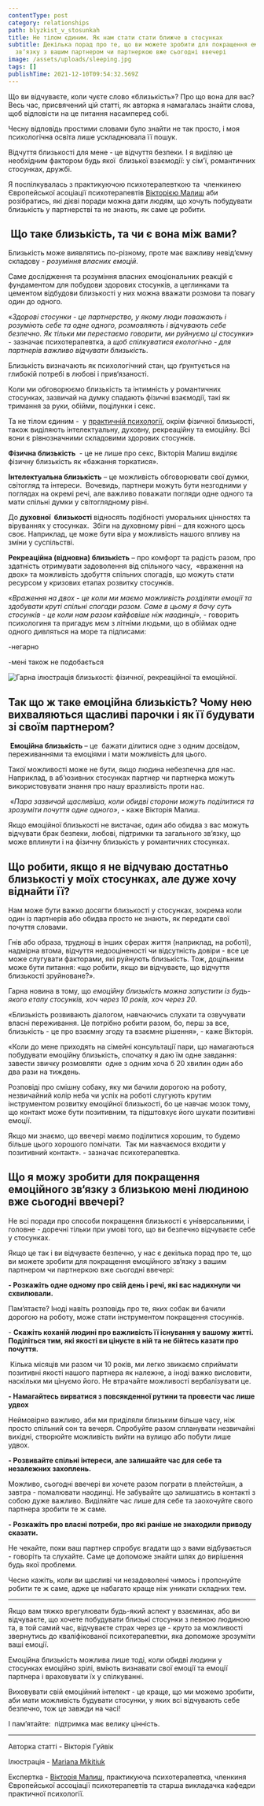 ```yaml
---
contentType: post
category: relationships
path: blyzkist_v_stosunkah
title: Не тілом єдиним. Як нам стати стати ближче в стосунках
subtitle: Декілька порад про те, що ви можете зробити для покращення емоційного
  зв‘язку з вашим партнером чи партнеркою вже сьогодні ввечері
image: /assets/uploads/sleeping.jpg
tags: []
publishTime: 2021-12-10T09:54:32.569Z
---
```

<!--StartFragment-->

Що ви відчуваєте, коли чуєте слово «близькість»? Про що вона для вас? Весь час, присвячений цій статті, як авторка я намагалась знайти слова, щоб відповісти на це питання насамперед собі. 

Чесну відповідь простими словами було знайти не так просто, і моя психологічна освіта лише ускладнювала її пошук.

Відчуття близькості для мене - це відчуття безпеки. І я виділяю це необхідним фактором будь якої  близької взаємодії: у сім'ї, романтичних стосунках, дружбі. 

Я поспілкувалась з практикуючою психотерапевткою та  членкинею Європейської асоціації психотерапевтів [Вікторією Малиш](https://sites.google.com/view/vmalysh) аби розібратись, які дієві поради можна дати людям, що хочуть побудувати близькість у партнерстві та не знають, як саме це робити. 

##  **Що таке близькість, та чи є вона між вами?**

Близькість може виявлятись по-різному, проте має важливу невід‘ємну складову - *розуміння власних емоцій*. 

Саме дослідження та розуміння власних емоціональних реакцій є фундаментом для побудови здорових стосунків, а цеглинками та цементом відбудови близькості у них можна вважати розмови та повагу один до одного. 

«*Здорові стосунки - це партнерство, у якому люди поважають і розуміють себе та одне одного, розмовляють і відчувають себе безпечно. Як тільки ми перестаємо говорити, ми руйнуємо ці стосунки*» - зазначає психотерапевтка, а *щоб спілкуватися екологічно - для партнерів важливо відчувати близькість*.

Близькість визначають як психологічний стан, що ґрунтується на глибокій потребі в любові і прив‘язаності.  

Коли ми обговорюємо близькість та інтимність у романтичних стосунках, зазвичай на думку спадають фізичні взаємодії, такі як тримання за руки, обійми, поцілунки і секс. 

Та не тілом єдиним -  у [практичній психології](https://www.verywellmind.com/what-is-intimacy-in-a-relationship-5199766), окрім фізичної близькості, також виділяють інтелектуальну, духовну, рекреаційну та емоційну. Всі вони є рівнозначними складовими здорових стосунків. 

**Фізична близькість**  - це не лише про секс, Вікторія Малиш виділяє фізичну близькість як «бажання торкатися». 

**Інтелектуальна близькість** – це можливість обговорювати свої думки, світогляд та інтереси.  Вочевидь, партнери можуть бути незгодними у поглядах на окремі речі, але важливо поважати погляди одне одного та мати спільні думки у світоглядному рівні.

До **духовної  близькості** відносять подібності у ​​моральних цінностях та віруваннях у стосунках.  Збіги на духовному рівні – для кожного щось своє. Наприклад, це може бути віра у можливість нашого впливу на зміни у суспільстві.    

**Рекреаційна (відновна) близькість** – про комфорт та радість разом, про здатність отримувати задоволення від спільного часу,  «враження на двох» та можливість здобуття спільних спогадів, що можуть стати ресурсом у кризових етапах розвитку стосунків.

«*Враження на двох - це коли ми маємо можливість розділяти емоції та здобувати круті спільні спогади разом. Саме в цьому я бачу суть стосунків - це коли нам разом кайфовіше ніж наодинці*», - говорить психологиня та пригадує мєм з літніми людьми, що в обіймах одне одного дивляться на море та підписами: 

\-негарно 

\-мені також не подобається

<!--EndFragment-->

![Гарна ілюстрація близькості: фізичної, рекреаційної та емоційної.](/assets/uploads/45868707_566608420438476_9168909480719548416_n.png)

<!--StartFragment-->

## Так що ж таке емоційна близькість? Чому нею вихваляються щасливі парочки і як її будувати зі своїм партнером?

 **Емоційна близькість** – це  бажати ділитися одне з одним досвідом, переживаннями та емоціями і мати можливість для цього. 

Такої можливості може не бути, якщо людина небезпечна для нас. Наприклад, в аб‘юзивних стосунках партнер чи партнерка можуть використовувати знання про нашу вразливість проти нас.

 «*Пара зазвичай щасливіша, коли обидві сторони можуть поділитися та зрозуміти почуття одне одного»*, - каже Вікторія Малиш. 

Якщо емоційної близькості не вистачає, один або обидва з вас можуть відчувати брак безпеки, любові, підтримки та загального зв’язку, що може вплинути і на фізичну близькість у романтичних стосунках.  

<!--EndFragment-->

<!--StartFragment-->

## **Що робити, якщо я не відчуваю достатньо близькості у моїх стосунках, але дуже хочу віднайти її?**

<!--EndFragment-->

<!--StartFragment-->

Нам може бути важко досягти близькості у стосунках, зокрема коли один із партнерів або обидва просто не знають, як передати свої почуття словами. 

Гнів або образа, труднощі в інших сферах життя (наприклад, на роботі), надмірна втома, відчуття недооціненості чи відсутність довіри - все це може слугувати факторами, які руйнують близькість. Тож, доцільним може бути питання: «що робити, якщо ви відчуваєте, що відчуття близькості зруйноване?». 

Гарна новина в тому, що *емоційну близькість можна запустити із будь-якого етапу стосунків, хоч через 10 років, хоч через 20*.

«Близькість розвивають діалогом, навчаючись слухати та озвучувати власні переживання. Це потрібно робити разом, бо, перш за все, близькість - це про взаємну згоду та взаємне рішення», - каже Вікторія.

«Коли до мене приходять на сімейні консультації пари, що намагаються побудувати емоційну близькість, спочатку я даю їм одне завдання: завести звичку розмовляти  одне з одним хоча б 20 хвилин один або два рази на тиждень.

Розповіді про смішну собаку, яку ми бачили дорогою на роботу, незвичайний колір неба чи успіх на роботі слугують крутим інструментом розвитку емоційної близькості, бо це навчає мозок тому, що контакт може бути позитивним, та підштовхує його шукати позитивні емоції.

Якщо ми знаємо, що ввечері маємо поділитися хорошим, то будемо більше цього хорошого помічати.  Так ми навчаємося входити у позитивний контакт». - зазначає психотерапевтка.

<!--EndFragment-->

<!--StartFragment-->

## Що я можу зробити для покращення емоційного зв‘язку з близькою мені людиною вже сьогодні ввечері? 

Не всі поради про способи покращення близькості є універсальними, і головне - доречні тільки при умові того, що ви безпечно відчуваєте себе у стосунках.

Якщо це так і ви відчуваєте безпечно, у нас є декілька порад про те, що ви можете зробити для покращення емоційного зв‘язку з вашим партнером чи партнеркою вже сьогодні ввечері:

**\- Розкажіть одне одному про свій день і речі, які вас надихнули чи схвилювали.**

Пам‘ятаєте? Іноді навіть розповідь про те, яких собак ви бачили дорогою на роботу, може стати інструментом покращення стосунків.

\- **Скажіть коханій людині про важливість її існування у вашому житті. Поділіться тим, які якості ви цінуєте в ній та не бійтесь казати про почуття.**

 Кілька місяців ми разом чи 10 років, ми легко звикаємо сприймати позитивні якості нашого партнера як належне, а іноді важко висловити, наскільки ми цінуємо його. Не втрачайте можливості вербалізувати це.

**\- Намагайтесь вирватися з повсякденної рутини та провести час лише удвох**

Неймовірно важливо, аби ми приділяли близьким більше часу, ніж просто спільний сон та вечеря. Спробуйте разом спланувати незвичайні вихідні, створюйте можливість вийти на вулицю або побути лише удвох. 

**\- Розвивайте спільні інтереси, але залишайте час для себе та незалежних захоплень.**

Можливо, сьогодні ввечері ви хочете разом пограти в плейстейшн, а завтра - помалювати наодинці. Не забувайте що залишатись в контакті з собою дуже важливо. Виділяйте час лише для себе та заохочуйте свого партнера зробити те ж саме.

**\- Розкажіть про власні потреби, про які раніше не знаходили приводу сказати.**

Не чекайте, поки ваш партнер спробує вгадати що з вами відбувається - говоріть та слухайте. Саме це допоможе знайти шлях до вирішення будь якої проблеми. 

Чесно кажіть, коли ви щасливі чи незадоволені чимось і пропонуйте робити те ж саме, адже це набагато краще ніж уникати складних тем. 

<!--StartFragment-->

- - -

<!--EndFragment-->

Якщо вам тяжко врегулювати будь-який аспект у взаєминах, або ви відчуваєте, що хочете побудувати близькі стосунки з певною людиною та, в той самий час, відчуваєте страх через це - круто за можливості звернутись до кваліфікованої психотерапевтки, яка допоможе зрозуміти ваші емоції. 

Емоційна близькість можлива лише тоді, коли обидві людини у стосунках емоційно зрілі, вміють визнавати свої емоції та емоції партнера і враховувати їх у спілкуванні. 

Виховувати свій емоційний інтелект - це краще, що ми можемо зробити, аби мати можливість будувати стосунки, у яких всі відчувають себе безпечно, тож це завжди на часі! 

І пам’ятайте:  підтримка має велику цінність.

<!--StartFragment-->

- - -

<!--EndFragment-->

Авторка статті - Вікторія Гуйвік 

Ілюстрація - [Mariana Mikitiuk](http://mmariana.com/ua/?fbclid=IwAR3JQXF465AkwttA_by5-kYK0GrhqzVgjyX_G_FUVXOiv2livV4DIK4Yuk0)

Експертка - [Вікторія Малиш](https://sites.google.com/view/vmalysh), практикуюча психотерапевтка, членкиня Європейської ассоціації психотерапевтів та старша викладачка кафедри практичної психології.

<!--EndFragment-->